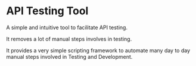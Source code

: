 # API Testing Tool

A simple and intuitive tool to facilitate API testing.

It removes a lot of manual steps involves in testing.

It provides a very simple scripting framework to automate 
many day to day manual steps involved in Testing and Development.
